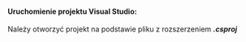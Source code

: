 #### Uruchomienie projektu Visual Studio:
Należy otworzyć projekt na podstawie pliku z rozszerzeniem ***.csproj***
